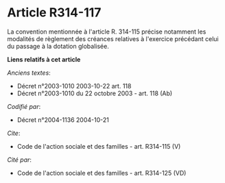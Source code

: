 # Article R314-117

La convention mentionnée à l'article R. 314-115 précise notamment les modalités de règlement des créances relatives à
l'exercice précédant celui du passage à la dotation globalisée.

**Liens relatifs à cet article**

_Anciens textes_:

  - Décret n°2003-1010 2003-10-22 art. 118
  - Décret n°2003-1010 du 22 octobre 2003 - art. 118 (Ab)

_Codifié par_:

  - Décret n°2004-1136 2004-10-21

_Cite_:

  - Code de l'action sociale et des familles - art. R314-115 (V)

_Cité par_:

  - Code de l'action sociale et des familles - art. R314-125 (VD)

